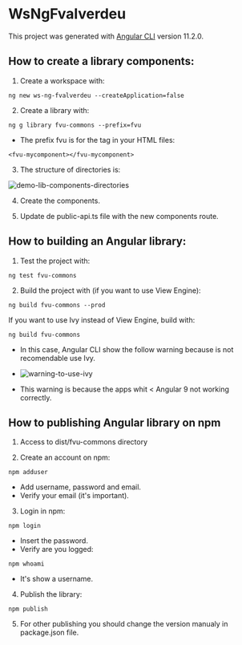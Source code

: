 # WsNgFvalverdeu

This project was generated with [Angular CLI](https://github.com/angular/angular-cli) version 11.2.0.


## How to create a library components:

1. Create a workspace with: 
```
ng new ws-ng-fvalverdeu --createApplication=false
```

2. Create a library with:
```
ng g library fvu-commons --prefix=fvu
```

- The prefix fvu is for the tag in your HTML files: 
```
<fvu-mycomponent></fvu-mycomponent>
```

3. The structure of directories is:

![demo-lib-components-directories](https://user-images.githubusercontent.com/36082218/109058566-22cbc280-76b1-11eb-857e-bd3549399b5a.png)

4. Create the components.

5. Update de public-api.ts file with the new components route.


## How to building an Angular library:

1. Test the project with:
```
ng test fvu-commons
```
2. Build the project with (if you want to use View Engine):
```
ng build fvu-commons --prod
```
If you want to use Ivy instead of View Engine, build with:

```
ng build fvu-commons
```
- In this case, Angular CLI show the follow warning because is not recomendable use Ivy.
- ![warning-to-use-ivy](https://user-images.githubusercontent.com/36082218/109093129-d8b10400-76e5-11eb-95ac-c1ef5fd52131.png)

- This warning is because the apps whit < Angular 9 not working correctly.


## How to publishing Angular library on npm

1. Access to dist/fvu-commons directory

2. Create an account on npm:
```
npm adduser
```
- Add username, password and email.
- Verify your email (it's important).

3. Login in npm:
```
npm login
```
- Insert the password.
- Verify are you logged: 
```
npm whoami
```
- It's show a username.

4. Publish the library:
```
npm publish
```

5. For other publishing you should change the version manualy in package.json file.



